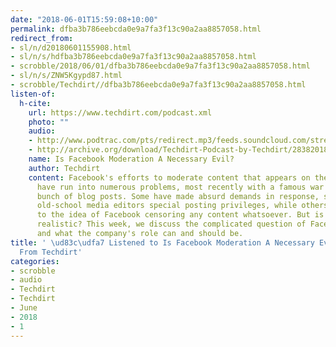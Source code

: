 ```yaml
---
date: "2018-06-01T15:59:08+10:00"
permalink: dfba3b786eebcda0e9a7fa3f13c90a2aa8857058.html
redirect_from:
- sl/n/d20180601155908.html
- sl/n/s/hdfba3b786eebcda0e9a7fa3f13c90a2aa8857058.html
- scrobble/2018/06/01/dfba3b786eebcda0e9a7fa3f13c90a2aa8857058.html
- sl/n/s/ZNW5Kgypd87.html
- scrobble/Techdirt//dfba3b786eebcda0e9a7fa3f13c90a2aa8857058.html
listen-of:
  h-cite:
    url: https://www.techdirt.com/podcast.xml
    photo: ""
    audio:
    - http://www.podtrac.com/pts/redirect.mp3/feeds.soundcloud.com/stream/283820189-techdirt-is-facebook-moderation-a-necessary-evil.mp3
    - http://archive.org/download/Techdirt-Podcast-by-Techdirt/283820189-techdirt-is-facebook-moderation-a-necessary-evil.mp3
    name: Is Facebook Moderation A Necessary Evil?
    author: Techdirt
    content: Facebook's efforts to moderate content that appears on the social network
      have run into numerous problems, most recently with a famous war photo and a
      bunch of blog posts. Some have made absurd demands in response, such as giving
      old-school media editors special posting privileges, while others have objected
      to the idea of Facebook censoring any content whatsoever. But is that objection
      realistic? This week, we discuss the complicated question of Facebook moderation,
      and what the company's role can and should be.
title: ' \ud83c\udfa7 Listened to Is Facebook Moderation A Necessary Evil? by Techdirt
  From Techdirt'
categories:
- scrobble
- audio
- Techdirt
- Techdirt
- June
- 2018
- 1
---
```

